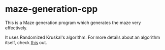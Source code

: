 # maze-generation-cpp

This is a Maze generation program which generates the maze very effectively. 

It uses Randomized Kruskal's algorithm.
For more details about an algorithm itself, check [this](https://en.wikipedia.org/wiki/Maze_generation_algorithm#Randomized_Kruskal's_algorithm) out.
